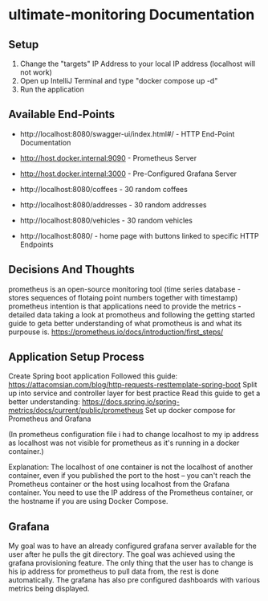 # ultimate-monitoring Documentation

## Setup

1. Change the "targets" IP Address to your local IP address (localhost will not work)
2. Open up IntelliJ Terminal and type "docker compose up -d"
3. Run the application

## Available End-Points

* http://localhost:8080/swagger-ui/index.html#/ - HTTP End-Point Documentation

* http://host.docker.internal:9090 - Prometheus Server
* http://host.docker.internal:3000 - Pre-Configured Grafana Server

* http://localhost:8080/coffees - 30 random coffees
* http://localhost:8080/addresses - 30 random addresses
* http://localhost:8080/vehicles - 30 random vehicles
* http://localhost:8080/ - home page with buttons linked to specific HTTP Endpoints

## Decisions And Thoughts

prometheus is an open-source monitoring tool (time series database - stores sequences of flotaing point numbers together with timestamp)
prometheus intention is that applications need to provide the metrics - detailed data
taking a look at promotheus and following the getting started guide to geta better understanding of what promotheus is and
what its purpouse is.
https://prometheus.io/docs/introduction/first_steps/

## Application Setup Process

Create Spring boot application
Followed this guide: https://attacomsian.com/blog/http-requests-resttemplate-spring-boot
Split up into service and controller layer for best practice
Read this guide to get a better understanding: https://docs.spring.io/spring-metrics/docs/current/public/prometheus
Set up docker compose for Prometheus and Grafana

(In prometheus configuration file i had to change localhost to my ip address as localhost was not visible for prometheus as
it's running in a docker container.)

Explanation:
The localhost of one container is not the localhost of another container, even if you published the port to the host – you can't reach the Prometheus container or the host using localhost from the Grafana container.
You need to use the IP address of the Prometheus container, or the hostname if you are using Docker Compose.


## Grafana

My goal was to have an already configured grafana server available for the user after he pulls the git directory.
The goal was achieved using the grafana provisioning feature. The only thing that the user has to change is his ip address
for prometheus to pull data from, the rest is done automatically. The grafana has also pre configured dashboards with various metrics
being displayed.







